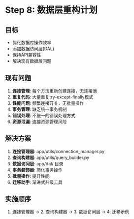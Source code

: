 # Step 8: 数据层重构计划

## 目标
- 优化数据库操作效率
- 添加数据访问层(DAL)
- 保持API兼容性
- 解决现有数据层问题

## 现有问题
1. **连接管理**: 每个方法重新创建连接，无连接池
2. **重复代码**: 大量重复try-except-finally模式  
3. **性能问题**: 频繁连接开关，无批量操作
4. **事务管理**: 缺乏统一事务机制
5. **错误处理**: 不统一的错误处理方式
6. **资源泄漏**: 连接资源管理风险

## 解决方案
1. **连接管理器**: app/utils/connection_manager.py
2. **查询构建器**: app/utils/query_builder.py  
3. **数据访问层**: app/dal/ 目录
4. **事务装饰器**: 简化事务操作
5. **批量操作**: 提升性能
6. **迁移助手**: 渐进式升级工具

## 实施顺序
1. 连接管理器 -> 2. 查询构建器 -> 3. 数据访问层 -> 4. 迁移示例